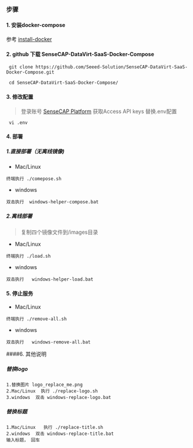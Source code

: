 ### 步骤
#### 1. 安装docker-compose
参考  [install-docker](https://github.com/Seeed-Solution/SenseCAP-DataVirt-SaaS-Docker-Compose/tree/master/install-docker)
#### 2. github 下载 SenseCAP-DataVirt-SaaS-Docker-Compose

```
 git clone https://github.com/Seeed-Solution/SenseCAP-DataVirt-SaaS-Docker-Compose.git
 
 cd SenseCAP-DataVirt-SaaS-Docker-Compose/
```


#### 3. 修改配置

>登录账号 [SenseCAP Platform](https://sensecap.seeed.cc/portal/#/security) 获取Access API keys 替换.env配置

```
 vi .env 

```  

#### 4. 部署

##### 1.直接部署（无离线镜像)
+ Mac/Linux

```
终端执行 ./comepose.sh
```
+ windows 

```
双击执行  windows-helper-compose.bat
```

##### 2.离线部署
>复制四个镜像文件到/images目录

+ Mac/Linux

```
终端执行 ./load.sh
```

+ windows

```
双击执行   windows-helper-load.bat
```

#### 5. 停止服务
+ Mac/Linux

```
终端执行 ./remove-all.sh
```
+ windows

```
双击执行   windows-remove-all.bat
```


####6. 其他说明

##### 替换logo
```
1.替换图片 logo_replace_me.png
2.Mac/Linux  执行 ./replace-logo.sh
3.windows  双击 windows-replace-logo.bat
```
##### 替换标题
```
1.Mac/Linux   执行 ./replace-title.sh
2.windows  双击 windows-replace-title.bat 
输入标题， 回车
```

